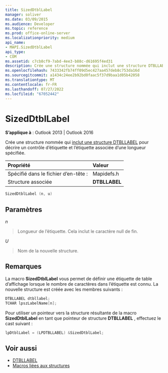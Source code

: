 ```yaml
---
title: SizedDtblLabel
manager: soliver
ms.date: 03/09/2015
ms.audience: Developer
ms.topic: reference
ms.prod: office-online-server
ms.localizationpriority: medium
api_name:
- MAPI.SizedDtblLabel
api_type:
- COM
ms.assetid: c7cb8cf9-7abd-4ee3-b88c-d61695f4ed31
description: Crée une structure nommée qui inclut une structure DTBLLABEL pour décrire un contrôle d’étiquette et l’étiquette associée d’une longueur spécifiée.
ms.openlocfilehash: 7433342fb74ff09d5ec427aa457deb8c753da16d
ms.sourcegitcommit: a1434c24ee2b92bd0faac5f37d9baa1d05b42058
ms.translationtype: MT
ms.contentlocale: fr-FR
ms.lasthandoff: 07/27/2022
ms.locfileid: "67052442"
---
```

# <a name="sizeddtbllabel"></a>SizedDtblLabel

**S’applique à** : Outlook 2013 | Outlook 2016 
  
Crée une structure nommée qui [inclut une structure DTBLLABEL](dtbllabel.md) pour décrire un contrôle d’étiquette et l’étiquette associée d’une longueur spécifiée. 
  
|Propriété |Valeur |
|:-----|:-----|
|Spécifié dans le fichier d’en-tête :  <br/> |Mapidefs.h  <br/> |
|Structure associée  <br/> |**DTBLLABEL** <br/> |
   
```cpp
SizedDtblLabel (n, u)
```

## <a name="parameters"></a>Paramètres

_n_
  
> Longueur de l’étiquette. Cela inclut le caractère null de fin. 
    
_U_
  
> Nom de la nouvelle structure.
    
## <a name="remarks"></a>Remarques

La macro **SizedDtblLabel** vous permet de définir une étiquette de table d’affichage lorsque le nombre de caractères dans l’étiquette est connu. La nouvelle structure est créée avec les membres suivants : 
  
```cpp
DTBLLABEL dtbllabel;
TCHAR lpszLabelName[n];
```

Pour utiliser un pointeur vers la structure résultante de la macro **SizedDtblLabel** en tant que pointeur de structure **DTBLLABEL** , effectuez le cast suivant : 
  
```cpp
lpDtblLabel = (LPDTBLLABEL) &SizedDtblLabel;
```

## <a name="see-also"></a>Voir aussi

- [DTBLLABEL](dtbllabel.md)
- [Macros liées aux structures](macros-related-to-structures.md)

